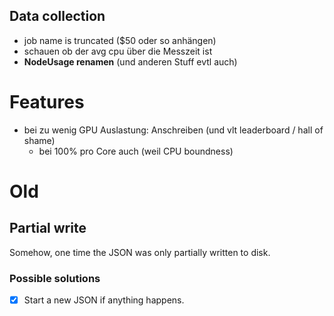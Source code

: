 


## Data collection
- job name is truncated ($50 oder so anhängen)
- schauen ob der avg cpu über die Messzeit ist
- **NodeUsage renamen** (und anderen Stuff evtl auch)

# Features
- bei zu wenig GPU Auslastung: Anschreiben (und vlt leaderboard / hall of shame)
    - bei 100% pro Core auch (weil CPU boundness)


# Old

## Partial write
Somehow, one time the JSON was only partially written to disk.
### Possible solutions
- [x] Start a new JSON if anything happens.